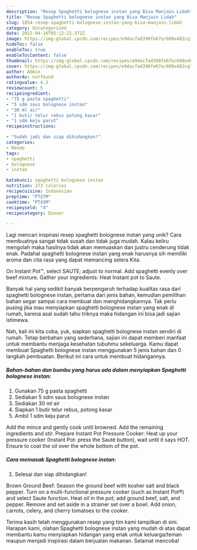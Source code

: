 ```yaml
---
description: "Resep Spaghetti bolognese instan yang Bisa Manjain Lidah"
title: "Resep Spaghetti bolognese instan yang Bisa Manjain Lidah"
slug: 1854-resep-spaghetti-bolognese-instan-yang-bisa-manjain-lidah
category: Uncategorized
date: 2022-04-16T05:12:22.572Z
image: https://img-global.cpcdn.com/recipes/e9dacfad390fe67e/680x482cq70/spaghetti-bolognese-instan-foto-resep-utama.jpg
hideToc: false
enableToc: true
enableTocContent: false
thumbnail: https://img-global.cpcdn.com/recipes/e9dacfad390fe67e/680x482cq70/spaghetti-bolognese-instan-foto-resep-utama.jpg
cover: https://img-global.cpcdn.com/recipes/e9dacfad390fe67e/680x482cq70/spaghetti-bolognese-instan-foto-resep-utama.jpg
author: Admin
authorAv: notfound
ratingvalue: 4.3
reviewcount: 5
recipeingredient:
- "75 g pasta spaghetti"
- "5 sdm saus bolognese instan"
- "30 ml air"
- "1 butir telur rebus potong kasar"
- "1 sdm keju parut"
recipeinstructions:

- "Sudah jadi dan siap dihidangkan!"
categories:
- Resep
tags:
- spaghetti
- bolognese
- instan

katakunci: spaghetti bolognese instan 
nutrition: 273 calories
recipecuisine: Indonesian
preptime: "PT27M"
cooktime: "PT43M"
recipeyield: "4"
recipecategory: Dinner

---
```





Lagi mencari inspirasi resep spaghetti bolognese instan yang unik? Cara membuatnya sangat tidak susah dan tidak juga mudah. Kalau keliru mengolah maka hasilnya tidak akan memuaskan dan justru cenderung tidak enak. Padahal spaghetti bolognese instan yang enak harusnya sih memiliki aroma dan cita rasa yang dapat memancing selera Kita.





On Instant Pot™, select SAUTE; adjust to normal. Add spaghetti evenly over beef mixture. Gather your ingredients: Heat Instant pot to Saute.

Banyak hal yang sedikit banyak berpengaruh terhadap kualitas rasa dari spaghetti bolognese instan, pertama dari jenis bahan, kemudian pemilihan bahan segar sampai cara membuat dan menghidangkannya. Tak perlu pusing jika mau menyiapkan spaghetti bolognese instan yang enak di rumah, karena asal sudah tahu triknya maka hidangan ini bisa jadi sajian istimewa.






Nah, kali ini kita coba, yuk, siapkan spaghetti bolognese instan sendiri di rumah. Tetap berbahan yang sederhana, sajian ini dapat memberi manfaat untuk membantu menjaga kesehatan tubuhmu sekeluarga. Kamu dapat membuat Spaghetti bolognese instan menggunakan 5 jenis bahan dan 0 langkah pembuatan. Berikut ini cara untuk membuat hidangannya.

<!--inarticleads1-->

##### Bahan-bahan dan bumbu yang harus ada dalam menyiapkan Spaghetti bolognese instan:

1. Gunakan 75 g pasta spaghetti
1. Sediakan 5 sdm saus bolognese instan
1. Sediakan 30 ml air
1. Siapkan 1 butir telur rebus, potong kasar
1. Ambil 1 sdm keju parut


Add the mince and gently cook until browned. Add the remaining ingredients and stir. Prepare Instant Pot Pressure Cooker: Heat up your pressure cooker (Instant Pot: press the Sauté button), wait until it says HOT. Ensure to coat the oil over the whole bottom of the pot. 

<!--inarticleads2-->

##### Cara memasak Spaghetti bolognese instan:


1. Selesai dan siap dihidangkan!

Brown Ground Beef: Season the ground beef with kosher salt and black pepper. Turn on a multi-functional pressure cooker (such as Instant Pot®) and select Saute function. Heat oil in the pot; add ground beef, salt, and pepper. Remove and set aside in a strainer set over a bowl. Add onion, carrots, celery, and cherry tomatoes to the cooker. 

Terima kasih telah menggunakan resep yang tim kami tampilkan di sini. Harapan kami, olahan Spaghetti bolognese instan yang mudah di atas dapat membantu kamu menyiapkan hidangan yang enak untuk keluarga/teman maupun menjadi inspirasi dalam berjualan makanan. Selamat mencoba!
